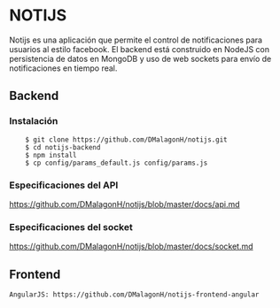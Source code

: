# NOTIJS
Notijs es una aplicación que permite el control de notificaciones para usuarios al estilo facebook. El backend está construido en NodeJS con persistencia de datos en MongoDB y uso de web sockets para envío de notificaciones en tiempo real. 

## Backend

### Instalación

```shell
	$ git clone https://github.com/DMalagonH/notijs.git
	$ cd notijs-backend
	$ npm install
	$ cp config/params_default.js config/params.js
```

### Especificaciones del API
   https://github.com/DMalagonH/notijs/blob/master/docs/api.md

### Especificaciones del socket
   https://github.com/DMalagonH/notijs/blob/master/docs/socket.md

## Frontend
    AngularJS: https://github.com/DMalagonH/notijs-frontend-angular
